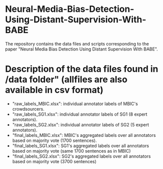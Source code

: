 # Neural-Media-Bias-Detection-Using-Distant-Supervision-With-BABE
The repository contains the data files and scripts corresponding to the paper "Neural Media Bias Detection Using Distant Supervision With BABE".

# Description of the data files found in /data folder" (allfiles are also available in csv format)
- "raw_labels_MBIC.xlsx": individual annotator labels of MBIC's crowdsourcers.  
- "raw_labels_SG1.xlsx": individual annotator labels of SG1 (8 expert annotators).
- "raw_labels_SG2.xlsx": individual annotator labels of SG2 (5 expert annotators).
- "final_labels_MBIC.xlsx": MBIC's aggregated labels over all annotators based on majority vote (1700 sentences).
- "final_labels_SG1.xlsx": SG1's aggregated labels over all annotators based on majority vote (same 1700 sentences as in MBIC)
- "final_labels_SG2.xlsx": SG2's aggregated labels over all annotators based on majority vote (3700 sentences)
